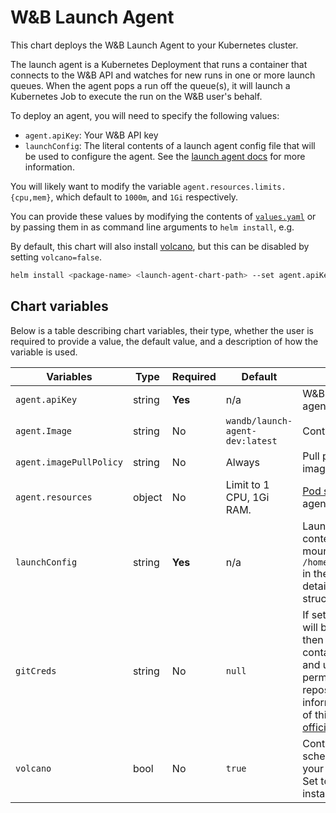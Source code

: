 # W&B Launch Agent

This chart deploys the W&B Launch Agent to your Kubernetes cluster.

The launch agent is a Kubernetes Deployment that runs a container that connects to the W&B API and watches for new runs in one or more launch queues. When the agent pops a run off the queue(s), it will launch a Kubernetes Job to execute the run on the W&B user's behalf.

To deploy an agent, you will need to specify the following values:

- `agent.apiKey`: Your W&B API key
- `launchConfig`: The literal contents of a launch agent config file that will be used to configure the agent. See the [launch agent docs](https://docs.wandb.ai/guides/launch/run-agent) for more information.

You will likely want to modify the variable `agent.resources.limits.{cpu,mem}`, which default to `1000m`, and `1Gi` respectively.

You can provide these values by modifying the contents of [`values.yaml`](values.yaml) or by passing them in as command line arguments to `helm install`, e.g.

By default, this chart will also install [volcano](https://volcano.sh), but this can be disabled by setting `volcano=false`.

```bash
helm install <package-name> <launch-agent-chart-path> --set agent.apiKey=<your-api-key> --set-file launchConfig=<path-to-launch-config.yaml>
```

## Chart variables

Below is a table describing chart variables, their type, whether the user is required to provide a value, the default value, and a description of how the variable is used.

| Variables | Type | Required | Default | Description |
|--------|-----|------|--|-------|
| `agent.apiKey` | string | **Yes** | n/a | W&B API key to be used by the agent. |
| `agent.Image` | string | No | `wandb/launch-agent-dev:latest` | Container image for the agent.
| `agent.imagePullPolicy` | string | No | Always | Pull policy for the agent container image.
| `agent.resources` | object | No | Limit to 1 CPU, 1Gi RAM. | [Pod spec resources block](https://kubernetes.io/docs/concepts/configuration/manage-resources-containers/) for the agent.
| `launchConfig` | string | **Yes** | n/a | Launch agent configuration file contents. This config will be mounted at `/home/launch_agent/.config/wandb` in the agent container. For more details on how this config is structured, see [these docs](https://docs.wandb.ai/guides/launch/run-agent).
| `gitCreds` | string | No | `null` | If set, the conents of this string will be stored in a k8s secret and then mounted in the agent container at `~/.git-credentials` and used to grant the agent permission to clone private repositories via https. For more information on what the contents of this file should look like, see the [official git documentation](https://git-scm.com/docs/git-credential-store#_storage_format).
| `volcano` | bool | No | `true` | Controls whether the volcano scheduler should be installed in your cluster along with the agent. Set to `false` to disable volcano install.
